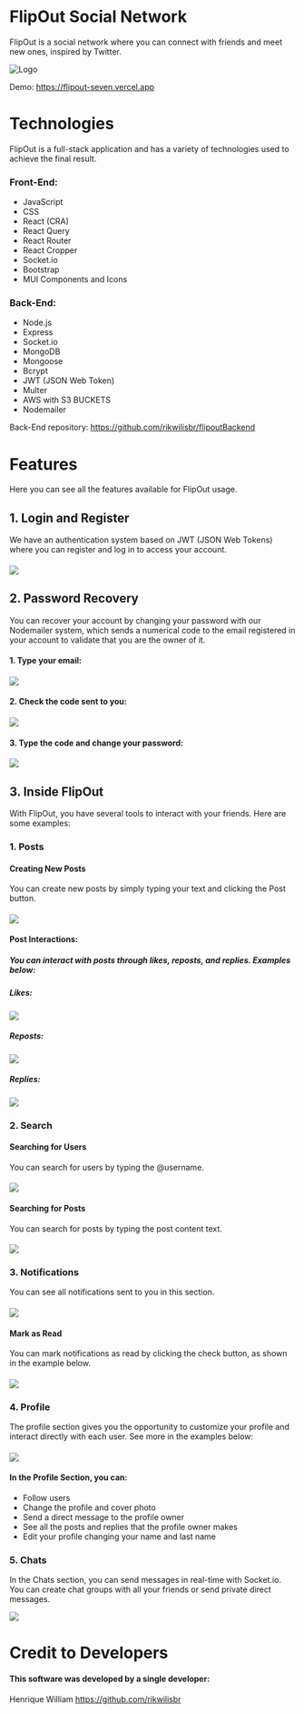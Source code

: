 # FlipOut Social Network

FlipOut is a social network where you can connect with friends and meet new ones, inspired by Twitter.

![Logo](https://i.imgur.com/58Gz0IS.png)

Demo: https://flipout-seven.vercel.app

# Technologies
FlipOut is a full-stack application and has a variety of technologies used to achieve the final result.

### Front-End:
- JavaScript
- CSS
- React (CRA)
- React Query
- React Router
- React Cropper
- Socket.io
- Bootstrap
- MUI Components and Icons

### Back-End:
- Node.js
- Express
- Socket.io
- MongoDB
- Mongoose
- Bcrypt
- JWT (JSON Web Token)
- Multer
- AWS with S3 BUCKETS
- Nodemailer

Back-End repository: https://github.com/rikwilisbr/flipoutBackend

# Features
Here you can see all the features available for FlipOut usage.

## 1. Login and Register
We have an authentication system based on JWT (JSON Web Tokens) where you can register and log in to access your account.
####
![](https://i.imgur.com/ANv8LOa.png)

## 2. Password Recovery
You can recover your account by changing your password with our Nodemailer system, which sends a numerical code to the email registered in your account to validate that you are the owner of it.

#### 1. Type your email:
####
![](https://i.imgur.com/cBsYi0C.png)

#### 2. Check the code sent to you:
####
![](https://i.imgur.com/dguCqFn.png)

#### 3. Type the code and change your password:
####
![](https://i.imgur.com/oWBHcCb.png)

## 3. Inside FlipOut
With FlipOut, you have several tools to interact with your friends. Here are some examples:

### 1. Posts
#### Creating New Posts
You can create new posts by simply typing your text and clicking the Post button.
####
![](https://i.imgur.com/uKrk3gF.gif)

#### Post Interactions:
##### You can interact with posts through likes, reposts, and replies. Examples below:
##### Likes:
![](https://i.imgur.com/dlcTLPo.gif)
##### Reposts:
![](https://i.imgur.com/Xdc1Opw.gif)
##### Replies:
![](https://i.imgur.com/d7pBupP.gif)

### 2. Search
#### Searching for Users
You can search for users by typing the @username.
####
![](https://i.imgur.com/Meg6RMu.gif)

#### Searching for Posts
You can search for posts by typing the post content text.
####
![](https://i.imgur.com/D8xw8Sl.gif)

### 3. Notifications
You can see all notifications sent to you in this section.
####
![](https://i.imgur.com/3mGUAln.png)

#### Mark as Read
You can mark notifications as read by clicking the check button, as shown in the example below.
####
![](https://i.imgur.com/VvEXiUS.gif)

### 4. Profile
The profile section gives you the opportunity to customize your profile and interact directly with each user. See more in the examples below:
####
![](https://i.imgur.com/qJdVXm2.png)

#### In the Profile Section, you can:
- Follow users
- Change the profile and cover photo
- Send a direct message to the profile owner
- See all the posts and replies that the profile owner makes
- Edit your profile changing your name and last name

### 5. Chats
In the Chats section, you can send messages in real-time with Socket.io. You can create chat groups with all your friends or send private direct messages.

![](https://i.imgur.com/0b5moHh.png)

# Credit to Developers
#### This software was developed by a single developer:
Henrique William https://github.com/rikwilisbr

